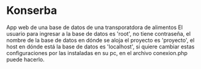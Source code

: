 # Konserba
App web de una base de datos de una transporatdora de alimentos
El usuario para ingresar a la base de datos es 'root', no tiene contraseña, el nombre de la base de datos en dónde se aloja 
el proyecto es 'proyecto', el host en dónde está la base de datos es 'localhost', si quiere cambiar estas configuraciones por
las instaladas en su pc, en el archivo conexion.php puede hacerlo.
